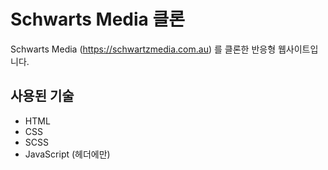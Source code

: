 # Schwarts Media 클론

Schwarts Media (https://schwartzmedia.com.au) 를 클론한 반응형 웹사이트입니다.

## 사용된 기술

- HTML
- CSS
- SCSS
- JavaScript (헤더에만)
